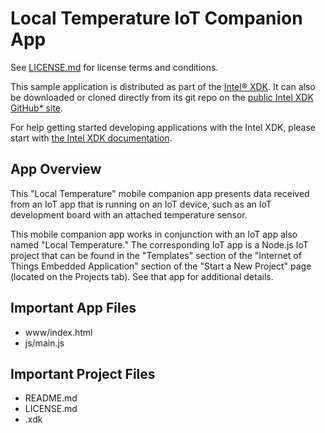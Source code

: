 Local Temperature IoT Companion App
===================================
See [LICENSE.md](LICENSE.md) for license terms and conditions.

This sample application is distributed as part of the
[Intel® XDK](http://xdk.intel.com). It can also be downloaded
or cloned directly from its git repo on the
[public Intel XDK GitHub\* site](https://github.com/gomobile).

For help getting started developing applications with the
Intel XDK, please start with
[the Intel XDK documentation](https://software.intel.com/en-us/xdk/docs).

App Overview
------------
This "Local Temperature" mobile companion app presents data received from an
IoT app that is running on an IoT device, such as an IoT development board
with an attached temperature sensor.

This mobile companion app works in conjunction with an IoT app also named
"Local Temperature." The corresponding IoT app is a Node.js IoT project that
can be found in the "Templates" section of the "Internet of Things Embedded
Application" section of the "Start a New Project" page (located on the
Projects tab). See that app for additional details.

Important App Files
-------------------
* www/index.html
* js/main.js

Important Project Files
-----------------------
* README.md
* LICENSE.md
* <project-name>.xdk
